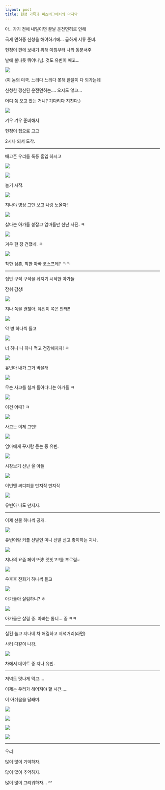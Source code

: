 ```yaml
---
layout: post
title: 현정 가족과 피츠버그에서의 마지막
---
```




아.. 가기 전에 내일이면 끝날 운전면허로 인해

국제 면허증 신청을 해야하기에... 급하게 서류 준비.

현정이 편에 보내기 위해 아침부터 나와 동분서주

발에 불나듯 뛰어나님. 것도 유빈이 매고...

![](https://dl.dropboxusercontent.com/u/9792864/%EB%8B%A4%EC%9A%B4%EB%A1%9C%EB%93%9C.jpg)


(이 놈의 미국. 느리다 느리다 못해 한달이 다 되가는데 

신청한 갱신된 운전면허는.... 오지도 않고... 

어디 쯤 오고 있는 거니? 기다리다 지친다.)

![](https://dl.dropboxusercontent.com/u/9792864/51_291_e04ec17c5fd72c9_aura747.gif)


겨우 겨우 준비해서 

현정이 집으로 고고

2시나 되서 도착. 

---

배고픈 우리들 폭풍 흡입 하시고 

![](https://dl.dropboxusercontent.com/u/9792864/19.png)


![](https://dl.dropboxusercontent.com/u/9792864/150730%20%ED%98%84%EC%A0%95%EC%9D%B4%EC%99%80%20%ED%94%BC%EC%B8%A0%EB%B2%84%EA%B7%B8%EC%97%90%EC%84%9C%20%EB%A7%88%EC%A7%80%EB%A7%89/KakaoTalk_20150731_133403974.jpg)


놀기 시작.

![](https://dl.dropboxusercontent.com/u/9792864/150730%20%ED%98%84%EC%A0%95%EC%9D%B4%EC%99%80%20%ED%94%BC%EC%B8%A0%EB%B2%84%EA%B7%B8%EC%97%90%EC%84%9C%20%EB%A7%88%EC%A7%80%EB%A7%89/KakaoTalk_20150731_133452823.jpg)

지나야 영상 그만 보고 나랑 노올자!

![](https://dl.dropboxusercontent.com/u/9792864/150730%20%ED%98%84%EC%A0%95%EC%9D%B4%EC%99%80%20%ED%94%BC%EC%B8%A0%EB%B2%84%EA%B7%B8%EC%97%90%EC%84%9C%20%EB%A7%88%EC%A7%80%EB%A7%89/KakaoTalk_20150731_133348840.jpg)

싫다는 아가들 붙잡고 엄마들만 신난 사진. ㅋ

![](https://dl.dropboxusercontent.com/u/9792864/150730%20%ED%98%84%EC%A0%95%EC%9D%B4%EC%99%80%20%ED%94%BC%EC%B8%A0%EB%B2%84%EA%B7%B8%EC%97%90%EC%84%9C%20%EB%A7%88%EC%A7%80%EB%A7%89/KakaoTalk_20150731_133348530.jpg)

겨우 한 장 건졌네. ㅋ

![](https://dl.dropboxusercontent.com/u/9792864/150730%20%ED%98%84%EC%A0%95%EC%9D%B4%EC%99%80%20%ED%94%BC%EC%B8%A0%EB%B2%84%EA%B7%B8%EC%97%90%EC%84%9C%20%EB%A7%88%EC%A7%80%EB%A7%89/KakaoTalk_20150731_133353463.jpg)

착한 삼촌, 착한 아빠 코스프레? ㅋㅋ 

---
집안 구석 구석을 뒤지기 시작한 아가들

잠쉬 감상!

![](https://dl.dropboxusercontent.com/u/9792864/150730%20%ED%98%84%EC%A0%95%EC%9D%B4%EC%99%80%20%ED%94%BC%EC%B8%A0%EB%B2%84%EA%B7%B8%EC%97%90%EC%84%9C%20%EB%A7%88%EC%A7%80%EB%A7%89/KakaoTalk_20150731_133357352.jpg)

지나 쪽을 괜찮아. 유빈이 쪽은 안돼!! 

![](https://dl.dropboxusercontent.com/u/9792864/150730%20%ED%98%84%EC%A0%95%EC%9D%B4%EC%99%80%20%ED%94%BC%EC%B8%A0%EB%B2%84%EA%B7%B8%EC%97%90%EC%84%9C%20%EB%A7%88%EC%A7%80%EB%A7%89/KakaoTalk_20150731_133400071.jpg)

약 병 하나씩 들고

![](https://dl.dropboxusercontent.com/u/9792864/150730%20%ED%98%84%EC%A0%95%EC%9D%B4%EC%99%80%20%ED%94%BC%EC%B8%A0%EB%B2%84%EA%B7%B8%EC%97%90%EC%84%9C%20%EB%A7%88%EC%A7%80%EB%A7%89/KakaoTalk_20150731_133401288.jpg)

너 하나 나 하나 먹고 건강해지자! ㅋ

![](https://dl.dropboxusercontent.com/u/9792864/150730%20%ED%98%84%EC%A0%95%EC%9D%B4%EC%99%80%20%ED%94%BC%EC%B8%A0%EB%B2%84%EA%B7%B8%EC%97%90%EC%84%9C%20%EB%A7%88%EC%A7%80%EB%A7%89/KakaoTalk_20150731_133405134.jpg)

유빈아 내가 그거 먹을래 

![](https://dl.dropboxusercontent.com/u/9792864/150730%20%ED%98%84%EC%A0%95%EC%9D%B4%EC%99%80%20%ED%94%BC%EC%B8%A0%EB%B2%84%EA%B7%B8%EC%97%90%EC%84%9C%20%EB%A7%88%EC%A7%80%EB%A7%89/KakaoTalk_20150731_133416386.jpg)

무슨 사고를 칠까 돌아다니는 아가들 ㅋ

![](https://dl.dropboxusercontent.com/u/9792864/150730%20%ED%98%84%EC%A0%95%EC%9D%B4%EC%99%80%20%ED%94%BC%EC%B8%A0%EB%B2%84%EA%B7%B8%EC%97%90%EC%84%9C%20%EB%A7%88%EC%A7%80%EB%A7%89/KakaoTalk_20150731_133440643.jpg)

이건 어때? ㅋ

![](https://dl.dropboxusercontent.com/u/9792864/150730%20%ED%98%84%EC%A0%95%EC%9D%B4%EC%99%80%20%ED%94%BC%EC%B8%A0%EB%B2%84%EA%B7%B8%EC%97%90%EC%84%9C%20%EB%A7%88%EC%A7%80%EB%A7%89/KakaoTalk_20150731_133447755.jpg)

사고는 이제 그만! 

![](https://dl.dropboxusercontent.com/u/9792864/150730%20%ED%98%84%EC%A0%95%EC%9D%B4%EC%99%80%20%ED%94%BC%EC%B8%A0%EB%B2%84%EA%B7%B8%EC%97%90%EC%84%9C%20%EB%A7%88%EC%A7%80%EB%A7%89/KakaoTalk_20150731_133447825.jpg)

엄마에게 꾸지람 듣는 중 유빈.

![](https://dl.dropboxusercontent.com/u/9792864/150730%20%ED%98%84%EC%A0%95%EC%9D%B4%EC%99%80%20%ED%94%BC%EC%B8%A0%EB%B2%84%EA%B7%B8%EC%97%90%EC%84%9C%20%EB%A7%88%EC%A7%80%EB%A7%89/KakaoTalk_20150731_133444353.jpg)

시장보기 신난 울 아들

![](https://dl.dropboxusercontent.com/u/9792864/150730%20%ED%98%84%EC%A0%95%EC%9D%B4%EC%99%80%20%ED%94%BC%EC%B8%A0%EB%B2%84%EA%B7%B8%EC%97%90%EC%84%9C%20%EB%A7%88%EC%A7%80%EB%A7%89/KakaoTalk_20150731_133444614.jpg)

이번엔 씨디피를 만지작 만지작

![](https://dl.dropboxusercontent.com/u/9792864/150730%20%ED%98%84%EC%A0%95%EC%9D%B4%EC%99%80%20%ED%94%BC%EC%B8%A0%EB%B2%84%EA%B7%B8%EC%97%90%EC%84%9C%20%EB%A7%88%EC%A7%80%EB%A7%89/KakaoTalk_20150731_133452232.jpg)

유빈아 나도 만지자.

---
이제 선물 하나씩 공개. 

![](https://dl.dropboxusercontent.com/u/9792864/150730%20%ED%98%84%EC%A0%95%EC%9D%B4%EC%99%80%20%ED%94%BC%EC%B8%A0%EB%B2%84%EA%B7%B8%EC%97%90%EC%84%9C%20%EB%A7%88%EC%A7%80%EB%A7%89/KakaoTalk_20150731_133457290.jpg)

유빈이랑 커플 신발인 미니 신발 신고 좋아하는 지나.

![](https://dl.dropboxusercontent.com/u/9792864/150730%20%ED%98%84%EC%A0%95%EC%9D%B4%EC%99%80%20%ED%94%BC%EC%B8%A0%EB%B2%84%EA%B7%B8%EC%97%90%EC%84%9C%20%EB%A7%88%EC%A7%80%EB%A7%89/KakaoTalk_20150731_133457137.jpg)

지나의 요즘 페이보릿! 렛잇고!!를 부르렴~

![](https://dl.dropboxusercontent.com/u/9792864/150730%20%ED%98%84%EC%A0%95%EC%9D%B4%EC%99%80%20%ED%94%BC%EC%B8%A0%EB%B2%84%EA%B7%B8%EC%97%90%EC%84%9C%20%EB%A7%88%EC%A7%80%EB%A7%89/KakaoTalk_20150731_133422910.jpg)

우후후 전화기 하나씩 들고

![](https://dl.dropboxusercontent.com/u/9792864/150730%20%ED%98%84%EC%A0%95%EC%9D%B4%EC%99%80%20%ED%94%BC%EC%B8%A0%EB%B2%84%EA%B7%B8%EC%97%90%EC%84%9C%20%EB%A7%88%EC%A7%80%EB%A7%89/KakaoTalk_20150731_133424039.jpg)

아가들아 살림하니? ㅎ

![](https://dl.dropboxusercontent.com/u/9792864/150730%20%ED%98%84%EC%A0%95%EC%9D%B4%EC%99%80%20%ED%94%BC%EC%B8%A0%EB%B2%84%EA%B7%B8%EC%97%90%EC%84%9C%20%EB%A7%88%EC%A7%80%EB%A7%89/KakaoTalk_20150731_133432038.jpg)

아가들은 살림 중. 아빠는 톱니... 중 ㅋㅋ

---
실컨 놀고 지나네 차 해결하고 저녁거리(라면)

사러 다같이 나감. 

![](https://dl.dropboxusercontent.com/u/9792864/150730%20%ED%98%84%EC%A0%95%EC%9D%B4%EC%99%80%20%ED%94%BC%EC%B8%A0%EB%B2%84%EA%B7%B8%EC%97%90%EC%84%9C%20%EB%A7%88%EC%A7%80%EB%A7%89/KakaoTalk_20150731_133408990.jpg)

차에서 데이트 중 지나 유빈.

---
저녁도 맛나게 먹고....

이제는 우리가 헤어져야 할 시간.....


이 아쉬움을 달래며.

![](https://dl.dropboxusercontent.com/u/9792864/150730%20%ED%98%84%EC%A0%95%EC%9D%B4%EC%99%80%20%ED%94%BC%EC%B8%A0%EB%B2%84%EA%B7%B8%EC%97%90%EC%84%9C%20%EB%A7%88%EC%A7%80%EB%A7%89/KakaoTalk_20150731_133415795.jpg)


![](https://dl.dropboxusercontent.com/u/9792864/150730%20%ED%98%84%EC%A0%95%EC%9D%B4%EC%99%80%20%ED%94%BC%EC%B8%A0%EB%B2%84%EA%B7%B8%EC%97%90%EC%84%9C%20%EB%A7%88%EC%A7%80%EB%A7%89/KakaoTalk_20150731_133412655.jpg)


![](https://dl.dropboxusercontent.com/u/9792864/150730%20%ED%98%84%EC%A0%95%EC%9D%B4%EC%99%80%20%ED%94%BC%EC%B8%A0%EB%B2%84%EA%B7%B8%EC%97%90%EC%84%9C%20%EB%A7%88%EC%A7%80%EB%A7%89/KakaoTalk_20150731_133411894.jpg)


![](https://dl.dropboxusercontent.com/u/9792864/150730%20%ED%98%84%EC%A0%95%EC%9D%B4%EC%99%80%20%ED%94%BC%EC%B8%A0%EB%B2%84%EA%B7%B8%EC%97%90%EC%84%9C%20%EB%A7%88%EC%A7%80%EB%A7%89/KakaoTalk_20150731_133407924.jpg)


---
우리 

많이 많이 기억하자.

많이 많이 추억하자.

많이 많이 그리워하자... ^^